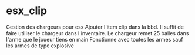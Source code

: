 # esx_clip
Gestion des chargeurs pour esx
Ajouter l'item clip dans la bbd.
Il suffit de faire utiliser le chargeur dans l'inventaire. Le chargeur remet 25 balles dans l'arme que le joueur tiens en main
Fonctionne avec toutes les armes sauf les armes de type explosive
